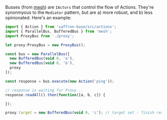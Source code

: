 Busses (from [mesh](//mesh.js.org)) are `IActors` that control the flow of Actions. They're
synonmyous to the `Mediator` pattern, but are a) more robust, and b) less opinionated. Here's an example:

```javascript
import { Action } from 'saffron-base/src/actions';
import { ParallelBus, BufferedBus } from 'mesh';
import ProxyBus from './proxy';

let proxy:ProxyBus = new ProxyBus();

const bus = new ParallelBus([
  new BufferedBus(void 0, 'a'),
  new BufferedBus(void 0, 'b'),
  proxy
]);

const response = bus.execute(new Action('ping'));

// response is waiting for Proxy...
response.readAll().then(function([a, b, c]) {

});

proxy.target = new BufferedBus(void 0, 'c'); // target set - finish response
```
